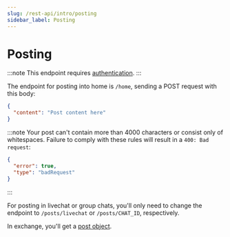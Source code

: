 ```yaml
---
slug: /rest-api/intro/posting
sidebar_label: Posting
---
```


# Posting

:::note
This endpoint requires [authentication](/rest-api/intro/authentication).
:::

The endpoint for posting into home is `/home`, sending a POST request with this body:

```json
{
  "content": "Post content here"
}
```

:::note
Your post can't contain more than 4000 characters or consist only of whitespaces. Failure to comply with these rules will result in a `400: Bad request`:

```json
{
  "error": true,
  "type": "badRequest"
}
```

:::

For posting in livechat or group chats, you'll only need to change the endpoint to `/posts/livechat` or `/posts/CHAT_ID`, respectively.

In exchange, you'll get a [post object](/objects/post#examples).
